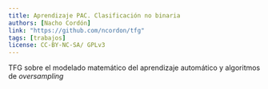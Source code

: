 ```yaml
---
title: Aprendizaje PAC. Clasificación no binaria
authors: [Nacho Cordón]
link: "https://github.com/ncordon/tfg"
tags: [trabajos]
license: CC-BY-NC-SA/ GPLv3
---
```


TFG sobre el modelado matemático del aprendizaje automático y algoritmos de *oversampling*
